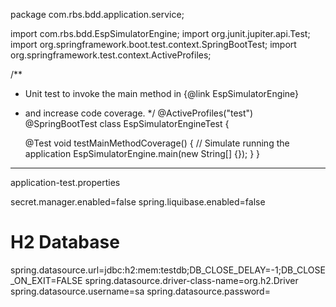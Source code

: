 package com.rbs.bdd.application.service;

import com.rbs.bdd.EspSimulatorEngine;
import org.junit.jupiter.api.Test;
import org.springframework.boot.test.context.SpringBootTest;
import org.springframework.test.context.ActiveProfiles;

/**
 * Unit test to invoke the main method in {@link EspSimulatorEngine}
 * and increase code coverage.
 */
@ActiveProfiles("test")
@SpringBootTest
class EspSimulatorEngineTest {

    @Test
    void testMainMethodCoverage() {
        // Simulate running the application
        EspSimulatorEngine.main(new String[] {});
    }
}


------------------
application-test.properties


secret.manager.enabled=false
spring.liquibase.enabled=false

# H2 Database
spring.datasource.url=jdbc:h2:mem:testdb;DB_CLOSE_DELAY=-1;DB_CLOSE_ON_EXIT=FALSE
spring.datasource.driver-class-name=org.h2.Driver
spring.datasource.username=sa
spring.datasource.password=

